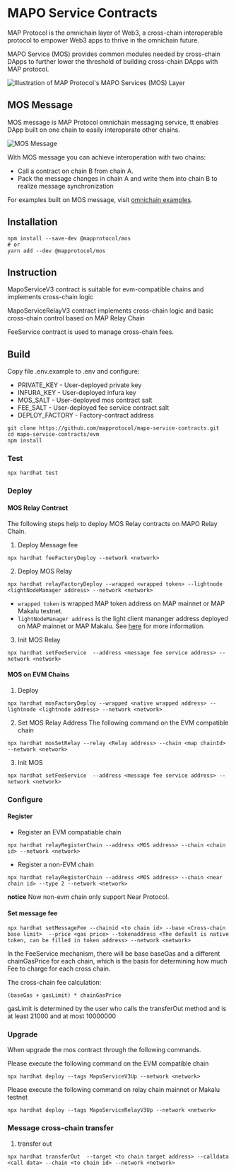 # MAPO Service Contracts

MAP Protocol is the omnichain layer of Web3, a cross-chain interoperable protocol to empower Web3 apps to thrive in the omnichain future.

MAPO Service (MOS) provides common modules needed by cross-chain DApps to further lower the threshold of building cross-chain DApps with MAP protocol. 

![Illustration of MAP Protocol's MAPO Services (MOS) Layer](https://raw.githubusercontent.com/mapprotocol/docs/master/learn/Teachnical_Mechanism/mcs_final.png)

## MOS Message
MOS message is MAP Protocol omnichain messaging service, tt enables DApp built on one chain to easily interoperate other chains.

![MOS Message](https://raw.githubusercontent.com/mapprotocol/docs/master/develop/mos/message/croosChainMessage.png)

With MOS message you can achieve interoperation with two chains:
* Call a contract on chain B from chain A.
* Pack the message changes in chain A and write them into chain B to realize message synchronization

For examples built on MOS message, visit [omnichain examples](https://github.com/mapprotocol/omnichain-examples).

## Installation

```shell
npm install --save-dev @mapprotocol/mos
# or
yarn add --dev @mapprotocol/mos
```


## Instruction
MapoServiceV3 contract is suitable for evm-compatible chains and implements cross-chain logic

MapoServiceRelayV3 contract implements cross-chain logic and basic cross-chain control based on MAP Relay Chain

FeeService contract is used to manage cross-chain fees.

## Build

Copy file .env.example to .env and configure:
* PRIVATE_KEY - User-deployed private key
* INFURA_KEY - User-deployed infura key
* MOS_SALT - User-deployed mos contract salt
* FEE_SALT - User-deployed fee service contract salt
* DEPLOY_FACTORY - Factory-contract address

```shell
git clone https://github.com/mapprotocol/mapo-service-contracts.git
cd mapo-service-contracts/evm
npm install
```

### Test

```shell
npx hardhat test
```

### Deploy

#### MOS Relay Contract
The following steps help to deploy MOS Relay contracts on MAPO Relay Chain.

1. Deploy Message fee
```
npx hardhat feeFactoryDeploy --network <network>
````

2. Deploy MOS Relay

```
npx hardhat relayFactoryDeploy --wrapped <wrapped token> --lightnode <lightNodeManager address> --network <network>
````

* `wrapped token` is wrapped MAP token address on MAP mainnet or MAP Makalu testnet.
* `lightNodeManager address` is the light client mananger address deployed on MAP mainnet or MAP Makalu. See [here](https://github.com/mapprotocol/map-contracts/protocol/README.md) for more information.

3. Init MOS Relay
```
npx hardhat setFeeService  --address <message fee service address> --network <network>
````

#### MOS on EVM Chains

1. Deploy
```
npx hardhat mosFactoryDeploy --wrapped <native wrapped address> --lightnode <lightnode address> --network <network>
```

2. Set MOS Relay Address
   The following command on the EVM compatible chain
```
npx hardhat mosSetRelay --relay <Relay address> --chain <map chainId> --network <network>
```
3. Init MOS
```
npx hardhat setFeeService  --address <message fee service address> --network <network>
````


### Configure

#### Register

* Register an EVM compatiable chain
```
npx hardhat relayRegisterChain --address <MOS address> --chain <chain id> --network <network>
```

* Register a non-EVM chain

```
npx hardhat relayRegisterChain --address <MOS address> --chain <near chain id> --type 2 --network <network>
```
**notice** Now non-evm chain only support Near Protocol.


#### Set message fee

```
npx hardhat setMessageFee --chainid <to chain id> --base <Cross-chain base limit>  --price <gas price> --tokenaddress <The default is native token, can be filled in token address> --network <network>
```

In the FeeService mechanism, there will be base baseGas and a different chainGasPrice for each chain, which is the basis for determining how much Fee to charge for each cross chain.

The cross-chain fee calculation:
```
(baseGas + gasLimit) * chainGasPrice
```
gasLimit is determined by the user who calls the transferOut method and is at least 21000 and at most 10000000

### Upgrade

When upgrade the mos contract through the following commands.

Please execute the following command on the EVM compatible chain

```
npx hardhat deploy --tags MapoServiceV3Up --network <network>
```

Please execute the following command on relay chain mainnet or Makalu testnet
```
npx hardhat deploy --tags MapoServiceRelayV3Up --network <network>
```

### Message cross-chain transfer

1.  transfer out
```
npx hardhat transferOut  --target <to chain target address> --calldata <call data> --chain <to chain id> --network <network>
```

